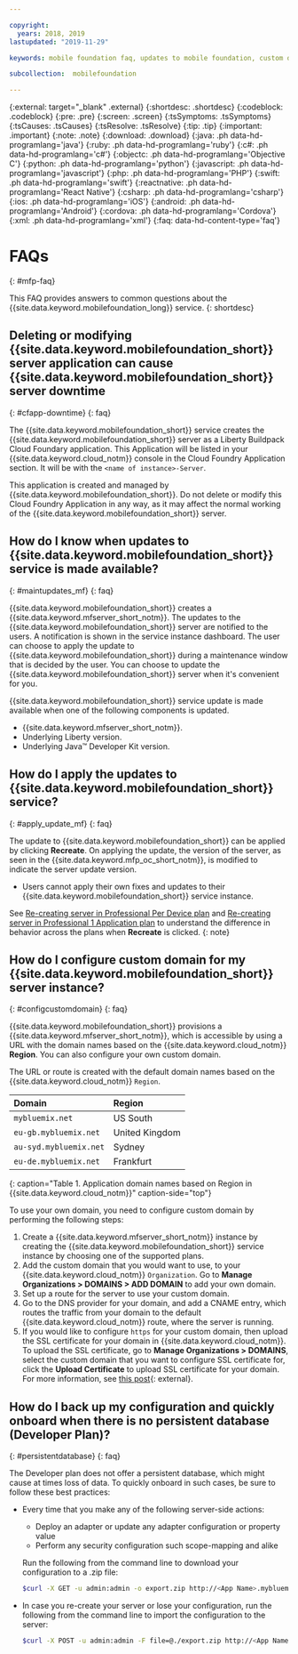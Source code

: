 ```yaml
---

copyright:
  years: 2018, 2019
lastupdated: "2019-11-29"

keywords: mobile foundation faq, updates to mobile foundation, custom domain

subcollection:  mobilefoundation

---
```


{:external: target="_blank" .external}
{:shortdesc: .shortdesc}
{:codeblock: .codeblock}
{:pre: .pre}
{:screen: .screen}
{:tsSymptoms: .tsSymptoms}
{:tsCauses: .tsCauses}
{:tsResolve: .tsResolve}
{:tip: .tip}
{:important: .important}
{:note: .note}
{:download: .download}
{:java: .ph data-hd-programlang='java'}
{:ruby: .ph data-hd-programlang='ruby'}
{:c#: .ph data-hd-programlang='c#'}
{:objectc: .ph data-hd-programlang='Objective C'}
{:python: .ph data-hd-programlang='python'}
{:javascript: .ph data-hd-programlang='javascript'}
{:php: .ph data-hd-programlang='PHP'}
{:swift: .ph data-hd-programlang='swift'}
{:reactnative: .ph data-hd-programlang='React Native'}
{:csharp: .ph data-hd-programlang='csharp'}
{:ios: .ph data-hd-programlang='iOS'}
{:android: .ph data-hd-programlang='Android'}
{:cordova: .ph data-hd-programlang='Cordova'}
{:xml: .ph data-hd-programlang='xml'}
{:faq: data-hd-content-type='faq'}

# FAQs
{: #mfp-faq}

This FAQ provides answers to common questions about the {{site.data.keyword.mobilefoundation_long}} service.
{: shortdesc}

## Deleting or modifying {{site.data.keyword.mobilefoundation_short}} server application can cause {{site.data.keyword.mobilefoundation_short}} server downtime
{: #cfapp-downtime}
{: faq}

The {{site.data.keyword.mobilefoundation_short}} service creates the {{site.data.keyword.mobilefoundation_short}} server as a Liberty Buildpack Cloud Foundary application. This Application will be listed in your {{site.data.keyword.cloud_notm}} console in the Cloud Foundry Application section. It will be with the `<name of instance>-Server`.

This application is created and managed by {{site.data.keyword.mobilefoundation_short}}. Do not delete or modify this Cloud Foundry Application in any way, as it may affect the normal working of the {{site.data.keyword.mobilefoundation_short}} server.

## How do I know when updates to {{site.data.keyword.mobilefoundation_short}} service is made available?
{: #maintupdates_mf}
{: faq}

{{site.data.keyword.mobilefoundation_short}} creates a {{site.data.keyword.mfserver_short_notm}}. The updates to the {{site.data.keyword.mobilefoundation_short}} server are notified to the users. A notification is shown in the service instance dashboard. The user can choose to apply the update to {{site.data.keyword.mobilefoundation_short}} during a maintenance window that is decided by the user. You can choose to update the {{site.data.keyword.mobilefoundation_short}} server when it's convenient for you.

{{site.data.keyword.mobilefoundation_short}} service update is made available when one of the following components is updated.

* {{site.data.keyword.mfserver_short_notm}}.
* Underlying Liberty version.
* Underlying Java&trade; Developer Kit version.

## How do I apply the updates to {{site.data.keyword.mobilefoundation_short}} service?
{: #apply_update_mf}
{: faq}

The update to {{site.data.keyword.mobilefoundation_short}} can be applied by clicking **Recreate**.
On applying the update, the version of the server, as seen in the {{site.data.keyword.mfp_oc_short_notm}}, is modified to indicate the server update version.

* Users cannot apply their own fixes and updates to their {{site.data.keyword.mobilefoundation_short}} service instance.

See [Re-creating server in Professional Per Device plan](/docs/services/mobilefoundation?topic=mobilefoundation-using_mobilefoundation_p5#recreate_mobilefoundation_p5) and [Re-creating server in Professional 1 Application plan](/docs/services/mobilefoundation?topic=mobilefoundation-using_mobilefoundation_p2#recreate_mobilefoundation_p2) to understand the difference in behavior across the plans when **Recreate** is clicked.
{: note}

## How do I configure custom domain for my {{site.data.keyword.mobilefoundation_short}} server instance?
{: #configcustomdomain}
{: faq}

{{site.data.keyword.mobilefoundation_short}} provisions a {{site.data.keyword.mfserver_short_notm}}, which is accessible by using a URL with the domain names based on the {{site.data.keyword.cloud_notm}} **Region**. You can also configure your own custom domain.

The URL or route is created with the default domain names based on the {{site.data.keyword.cloud_notm}} `Region`.

|  Domain  |  Region  |    
|:-------- |:-------- |    
|`mybluemix.net` | US South |    
|`eu-gb.mybluemix.net` | United Kingdom  |
|`au-syd.mybluemix.net` | Sydney  |   
|`eu-de.mybluemix.net` | Frankfurt |   
{: caption="Table 1. Application domain names based on Region in {{site.data.keyword.cloud_notm}}" caption-side="top"}

To use your own domain, you need to configure custom domain by performing the following steps:

1. Create a {{site.data.keyword.mfserver_short_notm}} instance by creating the {{site.data.keyword.mobilefoundation_short}} service instance by choosing one of the supported plans.
1. Add the custom domain that you would want to use, to your {{site.data.keyword.cloud_notm}} `Organization`. Go to **Manage Organizations > DOMAINS > ADD DOMAIN** to add your own domain.
1. Set up a route for the server to use your custom domain.
1. Go to the DNS provider for your domain, and add a CNAME entry, which routes the traffic from your domain to the default {{site.data.keyword.cloud_notm}} route, where the server is running.
1. If you would like to configure `https` for your custom domain, then upload the SSL certificate for your domain in {{site.data.keyword.cloud_notm}}. To upload the SSL certificate, go to **Manage Organizations > DOMAINS**, select the custom domain that you want to configure SSL certificate for, click the **Upload Certificate** to upload SSL certificate for your domain. For more information, see [this post](https://www.ibm.com/cloud/blog/ssl-certificates-bluemix-custom-domains){: external}.

## How do I back up my configuration and quickly onboard when there is no persistent database (Developer Plan)?
{: #persistentdatabase}
{: faq}

The Developer plan does not offer a persistent database, which might cause at times loss of data. To quickly onboard in such cases, be sure to follow these best practices:

* Every time that you make any of the following server-side actions:
   * Deploy an adapter or update any adapter configuration or property value
   * Perform any security configuration such scope-mapping and alike

   Run the following from the command line to download your configuration to a .zip file:

   ```bash
   $curl -X GET -u admin:admin -o export.zip http://<App Name>.mybluemix.net/mfpadmin/management-apis/2.0/runtimes/mfp/export/all
   ```

* In case you re-create your server or lose your configuration, run the following from the command line to import the configuration to the server:

   ```bash
   $curl -X POST -u admin:admin -F file=@./export.zip http://<App Name>.mybluemix.net/mfpadmin/management-apis/2.0/runtimes/mfp/deploy/multi
   ```
